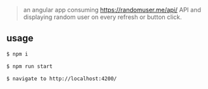 > an angular app consuming <https://randomuser.me/api/> API and displaying random user on every refresh or button click.

## usage

```sh
$ npm i

$ npm run start

$ navigate to http://localhost:4200/
```
